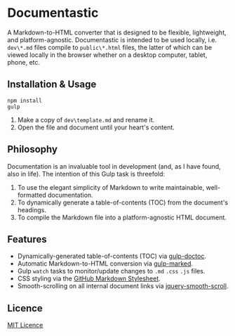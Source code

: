 # Documentastic

A Markdown-to-HTML converter that is designed to be flexible, lightweight, and platform-agnostic. Documentastic is intended to be used locally, i.e. `dev\*.md` files compile to `public\*.html` files, the latter of which can be viewed locally in the browser whether on a desktop computer, tablet, phone, etc.

## Installation & Usage

```
npm install
gulp
```

1. Make a copy of `dev\template.md` and rename it.
1. Open the file and document until your heart's content.

## Philosophy

Documentation is an invaluable tool in development (and, as I have found, also in life). The intention of this Gulp task is threefold:

1. To use the elegant simplicity of Markdown to write maintainable, well-formatted documentation.
1. To dynamically generate a table-of-contents (TOC) from the document's headings.
1. To compile the Markdown file into a platform-agnostic HTML document.

## Features

* Dynamically-generated table-of-contents (TOC) via [gulp-doctoc][gulp-doctoc].
* Automatic Markdown-to-HTML conversion via [gulp-marked][gulp-marked].
* Gulp `watch` tasks to monitor/update changes to `.md` `.css` `.js` files.
* CSS styling via the [GitHub Markdown Stylesheet][gh-md-ss].
* Smooth-scrolling on all internal document links via [jquery-smooth-scroll][jq-ss].

## Licence

[MIT Licence][mit-licence]

[gulp-doctoc]: https://www.npmjs.com/package/gulp-doctoc
[gulp-marked]: https://www.npmjs.com/package/gulp-marked
[gh-md-ss]: https://gist.github.com/tuzz/3331384
[jq-ss]: https://www.npmjs.com/package/jquery-smooth-scroll

[mit-licence]: https://opensource.org/licenses/MIT